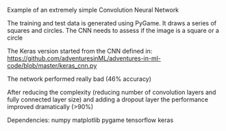 Example of an extremely simple Convolution Neural Network

The training and test data is generated using PyGame.
It draws a series of squares and circles.
The CNN needs to assess if the image is a square or a circle

The Keras version started from the CNN defined in:
https://github.com/adventuresinML/adventures-in-ml-code/blob/master/keras_cnn.py

The network performed really bad (46% accuracy)

After reducing the complexity (reducing number of convolution layers and fully connected layer size) and adding a dropout layer the performance improved dramatically (>90%)

Dependencies:
numpy
matplotlib
pygame
tensorflow
keras
